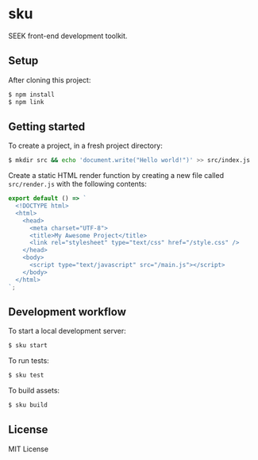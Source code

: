 # sku

SEEK front-end development toolkit.

## Setup

After cloning this project:

```bash
$ npm install
$ npm link
```

## Getting started

To create a project, in a fresh project directory:

```bash
$ mkdir src && echo 'document.write("Hello world!")' >> src/index.js
```

Create a static HTML render function by creating a new file called `src/render.js` with the following contents:

```js
export default () => `
  <!DOCTYPE html>
  <html>
    <head>
      <meta charset="UTF-8">
      <title>My Awesome Project</title>
      <link rel="stylesheet" type="text/css" href="/style.css" />
    </head>
    <body>
      <script type="text/javascript" src="/main.js"></script>
    </body>
  </html>
`;
```

## Development workflow

To start a local development server:

```bash
$ sku start
```

To run tests:

```bash
$ sku test
```

To build assets:

```bash
$ sku build
```

## License

MIT License
